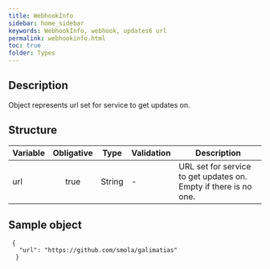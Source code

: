 ```yaml
---
title: WebhookInfo
sidebar: home_sidebar
keywords: WebhookInfo, webhook, updates6 url
permalink: webhookinfo.html
toc: true
folder: Types
---
```


## Description

<p> Object represents url set for service to get updates on. 
</p>

## Structure

| Variable  | Obligative  | Type| Validation| Description
|---|:---:|---|---|---|
| url | true | String | - |URL set for service to get updates on. Empty if there is no one. |

## Sample object

```
 { 
   "url": "https://github.com/smola/galimatias"
  }
	
```

